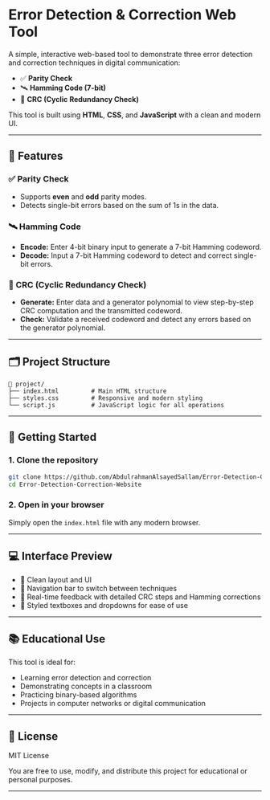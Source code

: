 # Error Detection & Correction Web Tool

A simple, interactive web-based tool to demonstrate three error detection and correction techniques in digital communication:

- ✅ **Parity Check**
- 🛰️ **Hamming Code (7-bit)**
- 🧮 **CRC (Cyclic Redundancy Check)**

This tool is built using **HTML**, **CSS**, and **JavaScript** with a clean and modern UI.

---

## 🔧 Features

### ✅ Parity Check
- Supports **even** and **odd** parity modes.
- Detects single-bit errors based on the sum of 1s in the data.

### 🛰️ Hamming Code
- **Encode:** Enter 4-bit binary input to generate a 7-bit Hamming codeword.
- **Decode:** Input a 7-bit Hamming codeword to detect and correct single-bit errors.

### 🧮 CRC (Cyclic Redundancy Check)
- **Generate:** Enter data and a generator polynomial to view step-by-step CRC computation and the transmitted codeword.
- **Check:** Validate a received codeword and detect any errors based on the generator polynomial.

---

## 🗂️ Project Structure

```
📁 project/
├── index.html         # Main HTML structure
├── styles.css         # Responsive and modern styling
└── script.js          # JavaScript logic for all operations
```

---

## 🚀 Getting Started

### 1. Clone the repository

```bash
git clone https://github.com/AbdulrahmanAlsayedSallam/Error-Detection-Correction-Website.git
cd Error-Detection-Correction-Website
```

### 2. Open in your browser

Simply open the `index.html` file with any modern browser.

---

## 💻 Interface Preview

- 🎨 Clean layout and UI
- 🧭 Navigation bar to switch between techniques
- 🧾 Real-time feedback with detailed CRC steps and Hamming corrections
- 🧼 Styled textboxes and dropdowns for ease of use

---

## 📚 Educational Use

This tool is ideal for:
- Learning error detection and correction
- Demonstrating concepts in a classroom
- Practicing binary-based algorithms
- Projects in computer networks or digital communication

---

## 📄 License

MIT License

You are free to use, modify, and distribute this project for educational or personal purposes.

---
